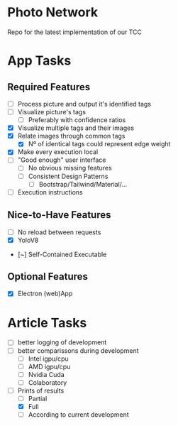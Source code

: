 # Photo Network
Repo for the latest implementation of our TCC

# App Tasks

## Required Features

- [ ] Process picture and output it's identified tags
- [ ] Visualize picture's tags
  - [ ] Preferably with confidence ratios
- [x] Visualize multiple tags and their images
- [x] Relate images through common tags
  - [x] Nº of identical tags could represent edge weight
- [x] Make every execution local
- [ ] "Good enough" user interface
  - [ ] No obvious missing features
  - [ ] Consistent Design Patterns
    - [ ] Bootstrap/Tailwind/Material/...
- [ ] Execution instructions

## Nice-to-Have Features

- [ ] No reload between requests
- [x] YoloV8
- [~] Self-Contained Executable

## Optional Features

- [x] Electron (web)App

# Article Tasks

- [ ] better logging of development
- [ ] better comparissons during development
  - [ ] Intel igpu/cpu
  - [ ] AMD igpu/cpu
  - [ ] Nvidia Cuda
  - [ ] Colaboratory
- [ ] Prints of results
  - [ ] Partial
  - [x] Full
  - [ ] According to current development
